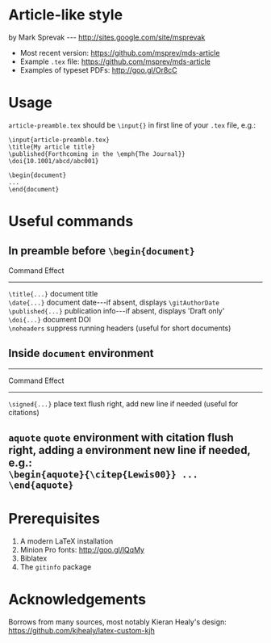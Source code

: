 # Article-like style  

by Mark Sprevak --- <http://sites.google.com/site/msprevak>

* Most recent version: <https://github.com/msprev/mds-article>
* Example `.tex` file: <https://github.com/msprev/mds-article>
* Examples of typeset PDFs: <http://goo.gl/Or8cC>  

# Usage

`article-preamble.tex` should be `\input{}` in first line of your `.tex` file, e.g.:

~~~~~~~
\input{article-preamble.tex} 
\title{My article title}
\published{Forthcoming in the \emph{The Journal}}
\doi{10.1001/abcd/abc001}

\begin{document}
...
\end{document}
~~~~~~~

# Useful commands

## In preamble before `\begin{document}`

Command               Effect
-------               ------
`\title{...}`         document title  
`\date{...}`			    document date---if absent, displays `\gitAuthorDate`  
`\published{...}`     publication info---if absent, displays 'Draft only'  
`\doi{...}`				    document DOI  
`\noheaders`			    suppress running headers (useful for short documents)  
      
## Inside `document` environment

----------------------------------------------------------------------------
Command           Effect
-------           ----------------------------------------------------------
`\signed{...}`    place text flush right, add new line if needed (useful for
                  citations)

`aquote`          `quote` environment with citation flush right, adding a 
environment       new line if needed, e.g.: \
                  `\begin{aquote}{\citep{Lewis00}} ... \end{aquote}`
----------------------------------------------------------------------------

# Prerequisites

1. A modern LaTeX installation
2. Minion Pro fonts: <http://goo.gl/lQqMy>
3. Biblatex
4. The `gitinfo` package

# Acknowledgements

Borrows from many sources, most notably Kieran Healy's design:
<https://github.com/kjhealy/latex-custom-kjh>
